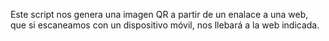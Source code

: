 Este script nos genera una imagen QR a partir de un enalace a una web, que si escaneamos con un dispositivo móvil, nos llebará a la web indicada.

